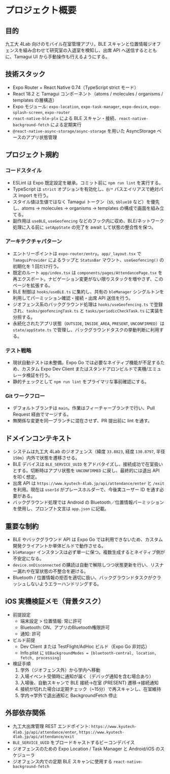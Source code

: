 # プロジェクト概要

## 目的

九工大 4Lab 向けのモバイル在室管理アプリ。BLE スキャンと位置情報ジオフェンスを組み合わせて研究室の入退室を検知し、出席 API へ送信するとともに、Tamagui UI から手動操作も行えるようにする。

## 技術スタック

- Expo Router + React Native 0.74（TypeScript strict モード）
- React 18.2 と Tamagui コンポーネント（atoms / molecules / organisms / templates の層構造）
- Expo モジュール: `expo-location`, `expo-task-manager`, `expo-device`, `expo-splash-screen`, `expo-router`
- `react-native-ble-plx` による BLE スキャン・接続、`react-native-background-fetch` による定期実行
- `@react-native-async-storage/async-storage` を用いた AsyncStorage ベースのアプリ状態管理

## プロジェクト規約

### コードスタイル

- ESLint は Expo 既定設定を継承。コミット前に `npm run lint` を実行する。
- TypeScript は `strict` オプションを有効化し、`@/*` パスエイリアスで絶対パス import を行う。
- スタイル値は生値ではなく Tamagui トークン（`$5`, `$blue10` など）を優先し、atoms → molecules → organisms → templates の構成で画面を組み立てる。
- 副作用は `useBLE`, `useGeofencing` などのフック内に収め、BLE/ネットワーク処理に入る前に `setAppState` の完了を await して状態の整合性を保つ。

### アーキテクチャパターン

- エントリーポイントは `expo-router/entry`。`app/_layout.tsx` で `TamaguiProvider` によるラップと `StatusBar` マウント、`useGeofencing()` の初期化を 1 回だけ行う。
- 既定のルート `app/index.tsx` は `components/pages/AttendancePage.tsx` を再エクスポート。ナビゲーション変更がない限りスタックを増やさず、このページを拡張する。
- BLE 制御は `hooks/useBLE.ts` に集約し、共有の `bleManager` シングルトンを利用してパーミッション確認・接続・出席 API 送信を行う。
- ジオフェンス系のバックグラウンド処理は `hooks/useGeofencing.ts` で登録され、`tasks/geofencingTask.ts` と `tasks/periodicCheckTask.ts` に実装を分担する。
- 永続化されたアプリ状態（`OUTSIDE`, `INSIDE_AREA`, `PRESENT`, `UNCONFIRMED`）は `state/appState.ts` で管理し、バックグラウンドタスクの挙動判断に利用する。

### テスト戦略

- 現状自動テストは未整備。Expo Go では必要なネイティブ機能が不足するため、カスタム Expo Dev Client またはスタンドアロンビルドで実機/エミュレータ検証を行う。
- 静的チェックとして `npm run lint` をプライマリな事前確認にする。

### Git ワークフロー

- デフォルトブランチは `main`。作業はフィーチャーブランチで行い、Pull Request 経由でマージする。
- 無関係な変更を同一ブランチに混在させず、PR 提出前に lint を通す。

## ドメインコンテキスト

- システムは九工大 4Lab のジオフェンス（緯度 `33.8823`, 経度 `130.8797`, 半径 `150m`）内外で状態を遷移させる。
- BLE デバイスは `BLE_SERVICE_UUID` をアドバタイズし、接続成功で在室扱いとする。切断時はアプリ状態を `UNCONFIRMED` に戻し、最終的には退出 API を叩く想定。
- 出席 API は `https://www.kyutech-4lab.jp/api/attendance/enter` と `/exit` を利用。現在は `userId` がプレースホルダーで、今後実ユーザー ID を通す必要がある。
- バックグラウンド処理では Android の Bluetooth／位置情報パーミッションを使用し、プロンプト文言は `app.json` に記載。

## 重要な制約

- BLE やバックグラウンド API は Expo Go では利用できないため、カスタム開発クライアントか単体ビルドで動作させる。
- `bleManager` インスタンスは必ず単一に保つ。複数生成するとネイティブ側が不安定になる。
- `device.onDisconnected` の購読は自動で解除しつつ状態更新を行い、リスナー漏れや在室状態の不整合を避ける。
- Bluetooth / 位置情報の拒否を適切に扱い、バックグラウンドタスクがクラッシュしないようエラーハンドリングする。

## iOS 実機検証メモ（背景タスク）

- 前提設定
	- 端末設定 > 位置情報: 常に許可
	- Bluetooth: ON、アプリのBluetooth権限許可
	- 通知: 許可
- ビルド前提
	- Dev Client または TestFlight/AdHoc ビルド（Expo Go 非対応）
	- Info.plist に `UIBackgroundModes = [bluetooth-central, location, fetch, processing]`
- 検証手順
	1. 学外（ジオフェンス外）から学内へ移動
	2. 入場イベント受領時に通知が届く（デバッグ通知を含む場合あり）
	3. 入場後、自動スキャンで BLE 接続→在室 (PRESENT) 遷移→接続通知
	4. 接続が切れた場合は定期チェック（~15分）で再スキャンし、在室維持
	5. 学内→学外で退出通知と BackgroundFetch 停止

## 外部依存関係

- 九工大出席管理 REST エンドポイント: `https://www.kyutech-4lab.jp/api/attendance/enter`, `https://www.kyutech-4lab.jp/api/attendance/exit`
- `BLE_SERVICE_UUID` をブロードキャストするビーコンデバイス
- ジオフェンスのための Expo Location / Task Manager と Android/iOS のスケジューラ
- ジオフェンス内での定期 BLE スキャンに使用する `react-native-background-fetch`
